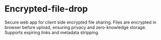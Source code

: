 # Encrypted-file-drop
Secure web app for client side encrypted file sharing. Files are encrypted in browser before upload, ensuring privacy and zero-knowledge storage. Supports expiring links and metadata stripping.
